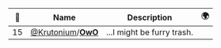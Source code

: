|:star2: | Name | Description | 🌍|
|---|---|---|---|
|15|[@Krutonium](https://github.com/Krutonium)/[**OwO**](https://github.com/Krutonium/OwO)|...I might be furry trash.||

